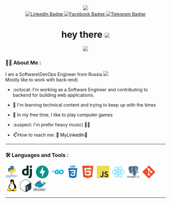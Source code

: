 

<div id="header" align="center">
 <img src="https://media1.tenor.com/m/3bTxZ4HdrysAAAAC/pixels-neon.gif" width="200"/>



   <div id="badges">
  <a href="https://www.linkedin.com/in/daniil-timofeev-340318346/">
    <img src="https://img.shields.io/badge/LinkedIn-123eaf?style=for-the-badge&logo=linkedin&logoColor=white" alt="LinkedIn Badge"/>
  </a>
  <a href="https://www.facebook.com/share/14j4Yk9TFk">
    <img src="https://img.shields.io/badge/Facebook-3005cd?logo=facebook&logoColor=white&style=for-the-badge" alt="Facebook Badge"/>
  </a>
  <a href="https://t.me/no_username101">
    <img src="https://img.shields.io/badge/Telegram-29f2fa?style=for-the-badge&logo=telegram&logoColor=black"  alt="Telegram Badge"/>
  </a>
</div>

<h1>
  hey there
  <img src="https://media3.giphy.com/avatars/dianapietrzyk/wWrk0vNBjwQp.gif" width="70px"/>
</h1>

</div>


<div align="center">
 <img src="https://media1.tenor.com/m/JO11AZatqkkAAAAC/city.gif" width="500"/>
</div>

### :woman_technologist: About Me :
I am a Software\DevOps Engineer from Russia    <img src="https://media1.tenor.com/m/GOj9ZF_-ZOcAAAAC/cat.gif" width="100"> <br>
Mostly like to work with back-end)

- :octocat: I’m working as a Software Engineer and contributing to  backend for building web applications.

- :purple_heart: I'm learning technical content and trying to keep up with the times

- :space_invader: In my free time, I like to play computer games
  
- :suspect: I'm prefer heavy music)	:metal::smiling_imp:
  
- :mailbox:How to reach me: 💙 <a href="https://www.linkedin.com/in/daniil-timofeev-340318346/" style="color:black; text-decoration: none;">MyLinkedIn</a>💙

---
### :hammer_and_wrench: Languages and Tools :
<div>
  <img src="https://github.com/devicons/devicon/blob/master/icons/python/python-original-wordmark.svg" title="Python" alt="Python" width="40" height="40"/>&nbsp;
  <img src="https://github.com/devicons/devicon/blob/master/icons/django/django-plain.svg" title="Django" alt="Django" width="40" height="40"/>&nbsp;
   <img src="https://github.com/devicons/devicon/blob/master/icons/fastapi/fastapi-plain.svg" title="FastAPI" alt="FastAPI" width="40" height="40"/>&nbsp;
  <img src="https://github.com/devicons/devicon/blob/master/icons/go/go-original-wordmark.svg" title="Golang" alt="Golang" width="40" height="40"/>&nbsp;
  <img src="https://github.com/devicons/devicon/blob/master/icons/css3/css3-plain-wordmark.svg"  title="CSS3" alt="CSS" width="40" height="40"/>&nbsp;
  <img src="https://github.com/devicons/devicon/blob/master/icons/html5/html5-original.svg" title="HTML5" alt="HTML" width="40" height="40"/>&nbsp;
  <img src="https://github.com/devicons/devicon/blob/master/icons/javascript/javascript-original.svg" title="JavaScript" alt="JavaScript" width="40" height="40"/>&nbsp;
  <img src="https://github.com/devicons/devicon/blob/master/icons/react/react-original.svg" title="JavaScript" alt="JavaScript" width="40" height="40"/>&nbsp;
  <img src="https://github.com/devicons/devicon/blob/master/icons/postgresql/postgresql-original-wordmark.svg" title="Postgre"  alt="Postgre" width="40" height="40"/>&nbsp;
  <img src="https://github.com/devicons/devicon/blob/master/icons/git/git-original.svg" title="Git" **alt="Git" width="40" height="40"/>
  <img src="https://github.com/devicons/devicon/blob/master/icons/linux/linux-original.svg" title="Linux" **alt="Linux" width="40" height="40"/>
  <img src="https://github.com/devicons/devicon/blob/master/icons/bash/bash-original.svg" title="Bash" **alt="Bash" width="40" height="40"/>
   <img src="https://github.com/devicons/devicon/blob/master/icons/docker/docker-original-wordmark.svg" title="Docker" **alt="Docker" width="40" height="40"/>
</div>

---
